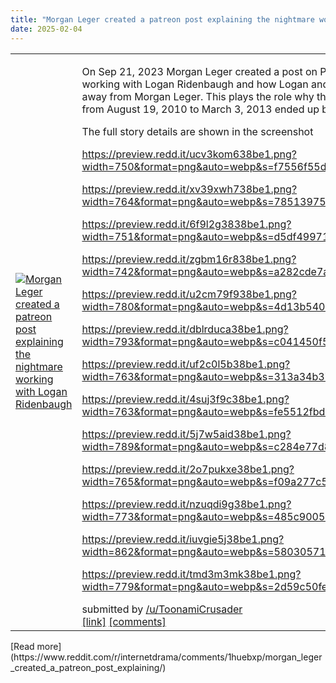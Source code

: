 ```yaml
---
title: "Morgan Leger created a patreon post explaining the nightmare working with Logan Ridenbaugh"
date: 2025-02-04
---
```

<table> <tr><td> <a href="https://www.reddit.com/r/internetdrama/comments/1huebxp/morgan_leger_created_a_patreon_post_explaining/"> <img alt="Morgan Leger created a patreon post explaining the nightmare working with Logan Ridenbaugh" src="https://b.thumbs.redditmedia.com/4ieyVzwTebv6Ed2TRzW4ASWW73HPQnZRcTcRb9aBDYc.jpg" title="Morgan Leger created a patreon post explaining the nightmare working with Logan Ridenbaugh" /> </a> </td><td> <!-- SC_OFF --><div class="md"><p>On Sep 21, 2023 Morgan Leger created a post on Pateron explaining the nightmare of working with Logan Ridenbaugh and how Logan and Mathieu Brunet ended up taking a idea away from Morgan Leger. This plays the role why the Fantasy Movie Memories a Web Series from August 19, 2010 to March 3, 2013 ended up being killed off and lost.</p> <p>The full story details are shown in the screenshot</p> <p><a href="https://preview.redd.it/ucv3kom638be1.png?width=750&amp;format=png&amp;auto=webp&amp;s=f7556f55d8f3199af482f1f8826a251335ea5a50">https://preview.redd.it/ucv3kom638be1.png?width=750&amp;format=png&amp;auto=webp&amp;s=f7556f55d8f3199af482f1f8826a251335ea5a50</a></p> <p><a href="https://preview.redd.it/xv39xwh738be1.png?width=764&amp;format=png&amp;auto=webp&amp;s=7851397536c452205948b481476c16986bc012f9">https://preview.redd.it/xv39xwh738be1.png?width=764&amp;format=png&amp;auto=webp&amp;s=7851397536c452205948b481476c16986bc012f9</a></p> <p><a href="https://preview.redd.it/6f9l2g3838be1.png?width=751&amp;format=png&amp;auto=webp&amp;s=d5df499712edaa3946f89560e59f73911567e275">https://preview.redd.it/6f9l2g3838be1.png?width=751&amp;format=png&amp;auto=webp&amp;s=d5df499712edaa3946f89560e59f73911567e275</a></p> <p><a href="https://preview.redd.it/zgbm16r838be1.png?width=742&amp;format=png&amp;auto=webp&amp;s=a282cde7a12007d14df0371ef10b2d717377fd01">https://preview.redd.it/zgbm16r838be1.png?width=742&amp;format=png&amp;auto=webp&amp;s=a282cde7a12007d14df0371ef10b2d717377fd01</a></p> <p><a href="https://preview.redd.it/u2cm79f938be1.png?width=780&amp;format=png&amp;auto=webp&amp;s=4d13b540c4a52cc71494bb06070a9a570998c436">https://preview.redd.it/u2cm79f938be1.png?width=780&amp;format=png&amp;auto=webp&amp;s=4d13b540c4a52cc71494bb06070a9a570998c436</a></p> <p><a href="https://preview.redd.it/dblrduca38be1.png?width=793&amp;format=png&amp;auto=webp&amp;s=c041450f50ae9fba0ee6cc4a8fceb58759cc48ae">https://preview.redd.it/dblrduca38be1.png?width=793&amp;format=png&amp;auto=webp&amp;s=c041450f50ae9fba0ee6cc4a8fceb58759cc48ae</a></p> <p><a href="https://preview.redd.it/uf2c0l5b38be1.png?width=763&amp;format=png&amp;auto=webp&amp;s=313a34b379a1dc625754ccfbca8ac046e39a7db9">https://preview.redd.it/uf2c0l5b38be1.png?width=763&amp;format=png&amp;auto=webp&amp;s=313a34b379a1dc625754ccfbca8ac046e39a7db9</a></p> <p><a href="https://preview.redd.it/4suj3f9c38be1.png?width=763&amp;format=png&amp;auto=webp&amp;s=fe5512fbdde38842df624ff7ca0de5d46e2fa731">https://preview.redd.it/4suj3f9c38be1.png?width=763&amp;format=png&amp;auto=webp&amp;s=fe5512fbdde38842df624ff7ca0de5d46e2fa731</a></p> <p><a href="https://preview.redd.it/5j7w5aid38be1.png?width=789&amp;format=png&amp;auto=webp&amp;s=c284e77d81ca7659e591a956514d7e7182797de6">https://preview.redd.it/5j7w5aid38be1.png?width=789&amp;format=png&amp;auto=webp&amp;s=c284e77d81ca7659e591a956514d7e7182797de6</a></p> <p><a href="https://preview.redd.it/2o7pukxe38be1.png?width=765&amp;format=png&amp;auto=webp&amp;s=f09a277c572d3f444c9ea85900d20e72c507338d">https://preview.redd.it/2o7pukxe38be1.png?width=765&amp;format=png&amp;auto=webp&amp;s=f09a277c572d3f444c9ea85900d20e72c507338d</a></p> <p><a href="https://preview.redd.it/nzuqdi9g38be1.png?width=773&amp;format=png&amp;auto=webp&amp;s=485c900568aa14213e5a5a6e664d1a0d12b296b5">https://preview.redd.it/nzuqdi9g38be1.png?width=773&amp;format=png&amp;auto=webp&amp;s=485c900568aa14213e5a5a6e664d1a0d12b296b5</a></p> <p><a href="https://preview.redd.it/iuvgie5j38be1.png?width=862&amp;format=png&amp;auto=webp&amp;s=580305712882e48ea47dfec35880fba916212cb2">https://preview.redd.it/iuvgie5j38be1.png?width=862&amp;format=png&amp;auto=webp&amp;s=580305712882e48ea47dfec35880fba916212cb2</a></p> <p><a href="https://preview.redd.it/tmd3m3mk38be1.png?width=779&amp;format=png&amp;auto=webp&amp;s=2d59c50fefb9e777cc0453b75219105840deb3de">https://preview.redd.it/tmd3m3mk38be1.png?width=779&amp;format=png&amp;auto=webp&amp;s=2d59c50fefb9e777cc0453b75219105840deb3de</a></p> </div><!-- SC_ON --> &#32; submitted by &#32; <a href="https://www.reddit.com/user/ToonamiCrusader"> /u/ToonamiCrusader </a> <br /> <span><a href="https://www.reddit.com/r/internetdrama/comments/1huebxp/morgan_leger_created_a_patreon_post_explaining/">[link]</a></span> &#32; <span><a href="https://www.reddit.com/r/internetdrama/comments/1huebxp/morgan_leger_created_a_patreon_post_explaining/">[comments]</a></span> </td></tr></table>
[Read more](https://www.reddit.com/r/internetdrama/comments/1huebxp/morgan_leger_created_a_patreon_post_explaining/)
